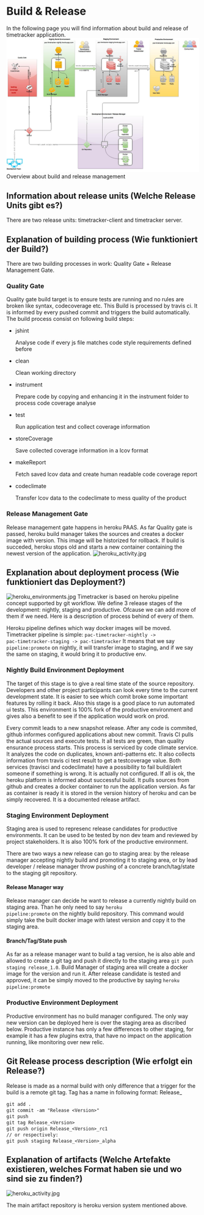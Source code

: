 # Build & Release
In the following page you will find information about build and release of timetracker application.
![releaseManagement.jpg](releaseManagement.jpg)
Overview about build and release management

## Information about release units (Welche Release Units gibt es?)

There are two release units: timetracker-client and timetracker server.

## Explanation of building process (Wie funktioniert der Build?)

There are two building processes in work: Quality Gate + Release Management Gate.

### Quality Gate

Quality gate build target is to ensure tests are running and no rules are broken like syntax, codecoverage etc.
This Build is processed by travis ci. It is informed by every pushed commit and triggers the build automatically.
The build process consist on following build steps:

 * jshint 
 
     Analyse code if every js file matches code style requirements defined before
   
 * clean
 
    Clean working directory
    
 * instrument
 
    Prepare code by copying and enhancing it in the instrument folder to process code coverage analyse
    
 * test
 
     Run application test and collect coverage information
    
 * storeCoverage
 
    Save collected coverage information in a lcov format
     
 * makeReport
 
    Fetch saved lcov data and create human readable code coverage report
    
 * codeclimate
 
    Transfer lcov data to the codeclimate to mess quality of the product
    
### Release Management Gate
    
Release management gate happens in heroku PAAS. As far Quality gate is passed, heroku build manager takes the sources and creates a docker image with version.
This image will be historized for rollback. If build is succeded, heroku stops old and starts a new container containing the newest version of the application.
![heroku_activity.jpg](heroku_activity.jpg)

## Explanation about deployment process (Wie funktioniert das Deployment?)
![heroku_environments.jpg](heroku_environments.jpg)
Timetracker is based on heroku pipeline concept supported by git workflow. We define 3 release stages of the development: nightly, staging and productive.
Ofcause we can add more of them if we need. Here is a description of process behind of every of them.

Heroku pipeline defines which way docker images will be moved. Timetracker pipeline is simple:
<code>pac-timetracker-nightly -> pac-timetracker-staging -> pac-timetracker</code>
It means that we say <code>pipeline:promote</code> on nightly, it will transfer image to staging, and if we say the same on staging, it would bring it to productive env.

### Nightly Build Environment Deployment

The target of this stage is to give a real time state of the source repository. Developers and other project participants can look every time to the current development state.
It is easier to see which comit broke some important features by rolling it back. Also this stage is a good place to run automated ui tests. 
This environment is 100% fork of the productive environment and gives also a benefit to see if the application would work on prod.

Every commit leads to a new snapshot release. After any code is commited, github informes configured applications about new commit.
Travis CI pulls the actual sources and execute tests. It all tests are green, than quality ensurance process starts.
This process is serviced by code climate service. It analyzes the code on duplicates, known anti-patterns etc. It also collects information from travis ci test result to get a testcoverage value.
Both services (travisci and codeclimate) have a possibility to fail build/alert someone if something is wrong. It is actually not configured.
If all is ok, the heroku platform is informed about successful build. It pulls sources from github and creates a docker container to run the application version.
As far as container is ready it is stored in the version history of heroku and can be simply recovered. It is a documented release artifact.

### Staging Environment Deployment

Staging area is used to represenc release candidates for productive environments. It can be used to be tested by non dev team and reviewed by project stakeholders.
It is also 100% fork of the productive environment.

There are two ways a new release can go to staging area: by the release manager accepting nightly build and promoting it to staging area, or by lead developer / release manager throw pushing of a concrete branch/tag/state to the staging git repository.

#### Release Manager way

Release manager can decide he want to release a currently nightly build on staging area. Than he only need to say <code>heroku pipeline:promote</code> on the nightly build repository. 
This command would simply take the built docker image with latest version and copy it to the staging area.

#### Branch/Tag/State push 

As far as a release manager want to build a tag version, he is also able and allowed to create a git tag and push it directly to the staging area <code>git push staging release_1.0</code>.
Build Manager of staging area will create a docker image for the version and run it.
After release candidate is tested and approved, it can be simply moved to the productive by saying <code>heroku pipeline:promote</code>

### Productive Environment Deployment
Productive environment has no build manager configured. The only way new version can be deployed here is over the staging area as discribed below.
Productive instance has only a few differences to other staging, for example it has a few plugins extra, that have no impact on the application running, like monitoring over new relic.

## Git Release process description (Wie erfolgt ein Release?)

Release is made as a normal build with only difference that a trigger for the build is a remote git tag.
Tag has a name in following format: Release_<Version>

```
git add .
git commit -am "Release <Version>"
git push
git tag Release_<Version>
git push origin Release_<Version>_rc1
// or respectively:
git push staging Release_<Version>_alpha
```

## Explanation of artifacts (Welche Artefakte existieren, welches Format haben sie und wo sind sie zu finden?)

![heroku_activity.jpg](heroku_activity.jpg)

The main artifact repository is heroku version system mentioned above. 